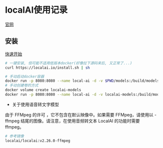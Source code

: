 # localAI使用记录

[官网](https://localai.io)

## 安装

[快速开始](https://localai.io/basics/getting_started/)

```bash
# 一键安装, 但可能不适用低版本docker(好像拉下源码来后, 又正常了...)
curl https://localai.io/install.sh | sh

# 手动启动docker容器
docker run -p 8080:8080 --name local-ai -d -v $PWD/models:/build/models localai/localai:latest-aio-cpu
# 手动创建卷的方式
docker volume create localai-models
docker run -p 8080:8080 --name local-ai -d -v localai-models:/build/models localai/localai:latest-aio-cpu
```

- 关于使用语音转文字模型

由于 FFMpeg 的许可 ，它不包含在默认映像中。如果需要 FFMpeg，请使用以 -ffmpeg 结尾的图像。请注意，在使用音频转文本 LocalAI 的功能时需要 ffmpeg。

```bash
# 参考镜像
localai/localai:v2.26.0-ffmpeg
```
